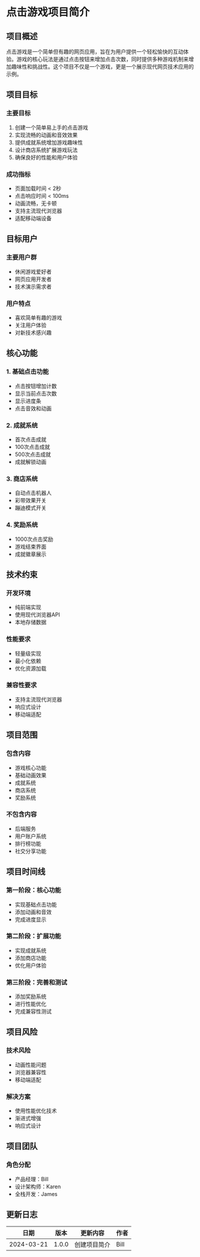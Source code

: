 # 点击游戏项目简介

## 项目概述

点击游戏是一个简单但有趣的网页应用，旨在为用户提供一个轻松愉快的互动体验。游戏的核心玩法是通过点击按钮来增加点击次数，同时提供多种游戏机制来增加趣味性和挑战性。这个项目不仅是一个游戏，更是一个展示现代网页技术应用的示例。

## 项目目标

### 主要目标
1. 创建一个简单易上手的点击游戏
2. 实现流畅的动画和音效效果
3. 提供成就系统增加游戏趣味性
4. 设计商店系统扩展游戏玩法
5. 确保良好的性能和用户体验

### 成功指标
- 页面加载时间 < 2秒
- 点击响应时间 < 100ms
- 动画流畅，无卡顿
- 支持主流现代浏览器
- 适配移动端设备

## 目标用户

### 主要用户群
- 休闲游戏爱好者
- 网页应用开发者
- 技术演示需求者

### 用户特点
- 喜欢简单有趣的游戏
- 关注用户体验
- 对新技术感兴趣

## 核心功能

### 1. 基础点击功能
- 点击按钮增加计数
- 显示当前点击次数
- 显示进度条
- 点击音效和动画

### 2. 成就系统
- 首次点击成就
- 100次点击成就
- 500次点击成就
- 成就解锁动画

### 3. 商店系统
- 自动点击机器人
- 彩带效果开关
- 蹦迪模式开关

### 4. 奖励系统
- 1000次点击奖励
- 游戏结束界面
- 成就徽章展示

## 技术约束

### 开发环境
- 纯前端实现
- 使用现代浏览器API
- 本地存储数据

### 性能要求
- 轻量级实现
- 最小化依赖
- 优化资源加载

### 兼容性要求
- 支持主流现代浏览器
- 响应式设计
- 移动端适配

## 项目范围

### 包含内容
- 游戏核心功能
- 基础动画效果
- 成就系统
- 商店系统
- 奖励系统

### 不包含内容
- 后端服务
- 用户账户系统
- 排行榜功能
- 社交分享功能

## 项目时间线

### 第一阶段：核心功能
- 实现基础点击功能
- 添加动画和音效
- 完成进度显示

### 第二阶段：扩展功能
- 实现成就系统
- 添加商店功能
- 优化用户体验

### 第三阶段：完善和测试
- 添加奖励系统
- 进行性能优化
- 完成兼容性测试

## 项目风险

### 技术风险
- 动画性能问题
- 浏览器兼容性
- 移动端适配

### 解决方案
- 使用性能优化技术
- 渐进式增强
- 响应式设计

## 项目团队

### 角色分配
- 产品经理：Bill
- 设计架构师：Karen
- 全栈开发：James

## 更新日志

| 日期 | 版本 | 更新内容 | 作者 |
|------|------|----------|------|
| 2024-03-21 | 1.0.0 | 创建项目简介 | Bill | 